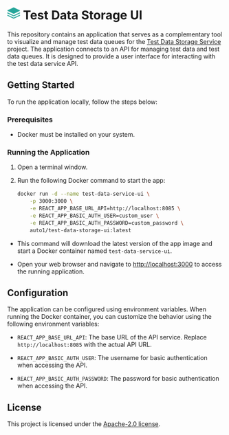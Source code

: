 # <img src="logo.png" alt="Project Icon" width="30" height="30"> Test Data Storage UI

This repository contains an application that serves as a complementary tool to visualize and manage test data queues for the [Test Data Storage Service](https://github.com/auto1-oss/test-data-storage-service) project. The application connects to an API for managing test data and test data queues. It is designed to provide a user interface for interacting with the test data service API.

## Getting Started

To run the application locally, follow the steps below:

### Prerequisites

- Docker must be installed on your system.

### Running the Application

1. Open a terminal window.

2. Run the following Docker command to start the app:

   ```bash
   docker run -d --name test-data-service-ui \
       -p 3000:3000 \
       -e REACT_APP_BASE_URL_API=http://localhost:8085 \
       -e REACT_APP_BASIC_AUTH_USER=custom_user \
       -e REACT_APP_BASIC_AUTH_PASSWORD=custom_password \
       auto1/test-data-storage-ui:latest
   ```

- This command will download the latest version of the app image and start a Docker container named `test-data-service-ui`.

- Open your web browser and navigate to [http://localhost:3000](http://localhost:3000) to access the running application.

## Configuration

The application can be configured using environment variables. When running the Docker container, you can customize the behavior using the following environment variables:

- `REACT_APP_BASE_URL_API`: The base URL of the API service. Replace `http://localhost:8085` with the actual API URL.

- `REACT_APP_BASIC_AUTH_USER`: The username for basic authentication when accessing the API.

- `REACT_APP_BASIC_AUTH_PASSWORD`: The password for basic authentication when accessing the API.

## License

This project is licensed under the [Apache-2.0 license](LICENSE).
